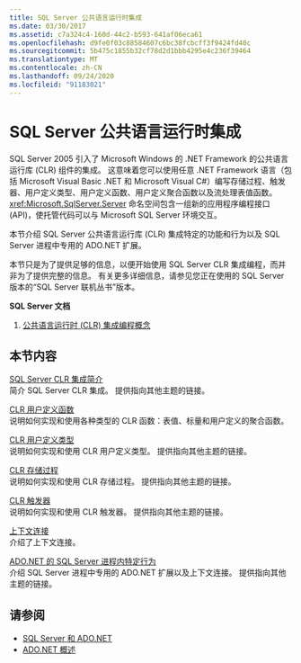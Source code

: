 ```yaml
---
title: SQL Server 公共语言运行时集成
ms.date: 03/30/2017
ms.assetid: c7a324c4-160d-44c2-b593-641af06eca61
ms.openlocfilehash: d9fe0f03c88584607c6bc38fcbcff3f9424fd40c
ms.sourcegitcommit: 5b475c1855b32cf78d2d1bbb4295e4c236f39464
ms.translationtype: MT
ms.contentlocale: zh-CN
ms.lasthandoff: 09/24/2020
ms.locfileid: "91183021"
---
```

# <a name="sql-server-common-language-runtime-integration"></a>SQL Server 公共语言运行时集成

SQL Server 2005 引入了 Microsoft Windows 的 .NET Framework 的公共语言运行库 (CLR) 组件的集成。 这意味着您可以使用任意 .NET Framework 语言（包括 Microsoft Visual Basic .NET 和 Microsoft Visual C#）编写存储过程、触发器、用户定义类型、用户定义函数、用户定义聚合函数以及流处理表值函数。 <xref:Microsoft.SqlServer.Server> 命名空间包含一组新的应用程序编程接口 (API)，使托管代码可以与 Microsoft SQL Server 环境交互。  
  
 本节介绍 SQL Server 公共语言运行库 (CLR) 集成特定的功能和行为以及 SQL Server 进程中专用的 ADO.NET 扩展。  
  
 本节只是为了提供足够的信息，以便开始使用 SQL Server CLR 集成编程，而并非为了提供完整的信息。 有关更多详细信息，请参见您正在使用的 SQL Server 版本的“SQL Server 联机丛书”版本。  
  
 **SQL Server 文档**  
  
1. [公共语言运行时 (CLR) 集成编程概念](/sql/relational-databases/clr-integration/common-language-runtime-clr-integration-programming-concepts)  
  
## <a name="in-this-section"></a>本节内容  

 [SQL Server CLR 集成简介](introduction-to-sql-server-clr-integration.md)  
 简介 SQL Server CLR 集成。 提供指向其他主题的链接。  
  
 [CLR 用户定义函数](clr-user-defined-functions.md)  
 说明如何实现和使用各种类型的 CLR 函数：表值、标量和用户定义的聚合函数。  
  
 [CLR 用户定义类型](clr-user-defined-types.md)  
 说明如何实现和使用 CLR 用户定义类型。 提供指向其他主题的链接。  
  
 [CLR 存储过程](clr-stored-procedures.md)  
 说明如何实现和使用 CLR 存储过程。 提供指向其他主题的链接。  
  
 [CLR 触发器](clr-triggers.md)  
 说明如何实现和使用 CLR 触发器。 提供指向其他主题的链接。  
  
 [上下文连接](the-context-connection.md)  
 介绍了上下文连接。  
  
 [ADO.NET 的 SQL Server 进程内特定行为](sql-server-in-process-specific-behavior-of-adonet.md)  
 介绍 SQL Server 进程中专用的 ADO.NET 扩展以及上下文连接。 提供指向其他主题的链接。  
  
## <a name="see-also"></a>请参阅

- [SQL Server 和 ADO.NET](index.md)
- [ADO.NET 概述](../ado-net-overview.md)
